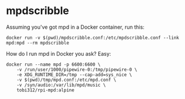 # mpdscribble

Assuming you've got mpd in a Docker container, run this:

```
docker run -v $(pwd)/mpdscribble.conf:/etc/mpdscribble.conf --link mpd:mpd --rm mpdscribble
```

How do I run mpd in Docker you ask? Easy:

```
docker run --name mpd -p 6600:6600 \
    -v /run/user/1000/pipewire-0:/tmp/pipewire-0 \
    -e XDG_RUNTIME_DIR=/tmp --cap-add=sys_nice \
    -v $(pwd)/tmp/mpd.conf:/etc/mpd.conf \
    -v /syn/audio:/var/lib/mpd/music \
    tobi312/rpi-mpd:alpine
```
